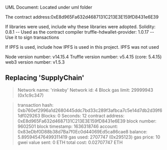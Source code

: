 UML Document:
Located under uml folder

The contract address:0xE8d965Fa632d4687131C213E3E159fD8431e6E39

If libraries were used, include why these libraries were adopted.
  Solidity: 0.8.1     -- Used as the contract compiler
  truffle-hdwallet-provider: 1.0.17   -- Use it to sign transactions

If IPFS is used, include how IPFS is used in this project.
IPFS was not used

Node version number: v14.15.4
Truffle version number: v5.4.15 (core: 5.4.15)
web3 version number: v1.5.3



Replacing 'SupplyChain'
-----------------------

> Network name:    'rinkeby'
> Network id:      4
> Block gas limit: 29999943 (0x1c9c347)

> transaction hash:    0xb760ef2996a1d2680445ddc7bd33c289f3afbca7c5e14d7db2d39f61df029263
> Blocks: 0            Seconds: 12
> contract address:    0xE8d965Fa632d4687131C213E3E159fD8431e6E39
> block number:        9602501
> block timestamp:     1636318746
> account:             0x83eDbf0D88b38d7Ba7f0Ec0d44069Ed5ca86cae8
> balance:             5.895945476499311419
> gas used:            2707747 (0x295123)
> gas price:           10 gwei
> value sent:          0 ETH
> total cost:          0.02707747 ETH
